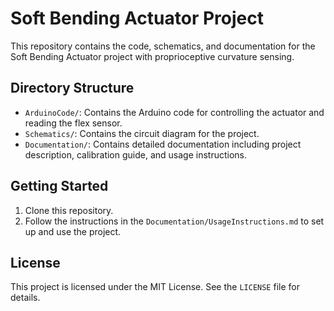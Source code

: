 # Soft Bending Actuator Project

This repository contains the code, schematics, and documentation for the Soft Bending Actuator project with proprioceptive curvature sensing.

## Directory Structure

- `ArduinoCode/`: Contains the Arduino code for controlling the actuator and reading the flex sensor.
- `Schematics/`: Contains the circuit diagram for the project.
- `Documentation/`: Contains detailed documentation including project description, calibration guide, and usage instructions.

## Getting Started

1. Clone this repository.
2. Follow the instructions in the `Documentation/UsageInstructions.md` to set up and use the project.

## License

This project is licensed under the MIT License. See the `LICENSE` file for details.
